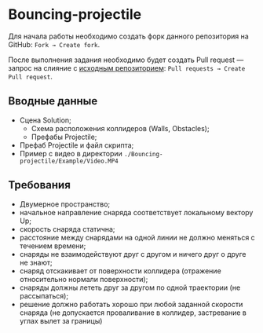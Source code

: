 # Bouncing-projectile

Для начала работы необходимо создать форк данного репозитория на GitHub: `Fork → Create fork`.

После выполнения задания необходимо будет создать Pull request — запрос на слияние с [исходным репозиторием](https://github.com/SashkaStudent/Bouncing-projectile): `Pull requests → Create Pull request`.

## Вводные данные

* Сцена Solution;
    - Схема расположения коллидеров (Walls, Obstacles);
    - Префабы Projectile;
* Префаб Projectile и файл скрипта;
* Пример с видео в директории `./Bouncing-projectile/Example/Video.MP4`

## Требования

* Двумерное пространство;
* начальное направление снаряда соответствует локальному вектору Up;
* скорость снаряда статична;
* расстояние между снарядами на одной линии не должно меняться с течением времени;
* снаряды не взаимодействуют друг с другом и ничего друг о друге не знают;
* снаряд отскакивает от поверхности коллидера (отражение относительно нормали поверхности);
* снаряды должны лететь друг за другом по одной траектории (не рассыпаться);
* решение должно работать хорошо при любой заданной скорости снаряда (не допускается проваливание в коллидер, застревание в углах вылет за границы)
